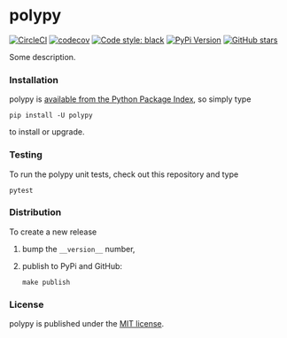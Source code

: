 # polypy

[![CircleCI](https://img.shields.io/circleci/project/github/nschloe/polypy/master.svg)](https://circleci.com/gh/nschloe/polypy/tree/master)
[![codecov](https://img.shields.io/codecov/c/github/nschloe/polypy.svg)](https://codecov.io/gh/nschloe/polypy)
[![Code style: black](https://img.shields.io/badge/code%20style-black-000000.svg)](https://github.com/ambv/black)
[![PyPi Version](https://img.shields.io/pypi/v/polypy.svg)](https://pypi.org/project/polypy)
[![GitHub stars](https://img.shields.io/github/stars/nschloe/polypy.svg?logo=github&label=Stars)](https://github.com/nschloe/polypy)

Some description.


### Installation

polypy is [available from the Python Package
Index](https://pypi.org/project/polypy/), so simply type
```
pip install -U polypy
```
to install or upgrade.

### Testing

To run the polypy unit tests, check out this repository and type
```
pytest
```

### Distribution

To create a new release

1. bump the `__version__` number,

2. publish to PyPi and GitHub:
    ```
    make publish
    ```

### License

polypy is published under the [MIT license](https://en.wikipedia.org/wiki/MIT_License).
